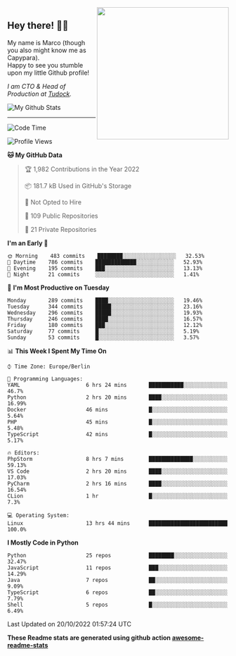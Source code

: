 <img src="https://capypara.de/para_logo.png?a=13" align="right" width="300">

## Hey there! 👋🙃
My name is Marco (though you also might know me as Capypara).  
Happy to see you stumble upon my little Github profile!

*I am CTO & Head of Production at <a href="http://tudock.de">Tudock</a>.*


![My Github Stats](https://github-readme-stats.vercel.app/api?username=theCapypara&show_icons=true&title_color=8ea106&text_color=ffffff&icon_color=8ea106&bg_color=2F343F&hide_border=1)

---
<!--START_SECTION:waka-->
![Code Time](http://img.shields.io/badge/Code%20Time-1%2C865%20hrs%2036%20mins-blue)

![Profile Views](http://img.shields.io/badge/Profile%20Views-2-blue)

**🐱 My GitHub Data** 

> 🏆 1,982 Contributions in the Year 2022
 > 
> 📦 181.7 kB Used in GitHub's Storage 
 > 
> 🚫 Not Opted to Hire
 > 
> 📜 109 Public Repositories 
 > 
> 🔑 21 Private Repositories  
 > 
**I'm an Early 🐤** 

```text
🌞 Morning    483 commits    ████████░░░░░░░░░░░░░░░░░   32.53% 
🌆 Daytime    786 commits    █████████████░░░░░░░░░░░░   52.93% 
🌃 Evening    195 commits    ███░░░░░░░░░░░░░░░░░░░░░░   13.13% 
🌙 Night      21 commits     ░░░░░░░░░░░░░░░░░░░░░░░░░   1.41%

```
📅 **I'm Most Productive on Tuesday** 

```text
Monday       289 commits    ████░░░░░░░░░░░░░░░░░░░░░   19.46% 
Tuesday      344 commits    █████░░░░░░░░░░░░░░░░░░░░   23.16% 
Wednesday    296 commits    █████░░░░░░░░░░░░░░░░░░░░   19.93% 
Thursday     246 commits    ████░░░░░░░░░░░░░░░░░░░░░   16.57% 
Friday       180 commits    ███░░░░░░░░░░░░░░░░░░░░░░   12.12% 
Saturday     77 commits     █░░░░░░░░░░░░░░░░░░░░░░░░   5.19% 
Sunday       53 commits     █░░░░░░░░░░░░░░░░░░░░░░░░   3.57%

```


📊 **This Week I Spent My Time On** 

```text
⌚︎ Time Zone: Europe/Berlin

💬 Programming Languages: 
YAML                     6 hrs 24 mins       ███████████░░░░░░░░░░░░░░   46.7% 
Python                   2 hrs 20 mins       ████░░░░░░░░░░░░░░░░░░░░░   16.99% 
Docker                   46 mins             █░░░░░░░░░░░░░░░░░░░░░░░░   5.64% 
PHP                      45 mins             █░░░░░░░░░░░░░░░░░░░░░░░░   5.48% 
TypeScript               42 mins             █░░░░░░░░░░░░░░░░░░░░░░░░   5.17%

🔥 Editors: 
PhpStorm                 8 hrs 7 mins        ██████████████░░░░░░░░░░░   59.13% 
VS Code                  2 hrs 20 mins       ████░░░░░░░░░░░░░░░░░░░░░   17.03% 
PyCharm                  2 hrs 16 mins       ████░░░░░░░░░░░░░░░░░░░░░   16.54% 
CLion                    1 hr                █░░░░░░░░░░░░░░░░░░░░░░░░   7.3%

💻 Operating System: 
Linux                    13 hrs 44 mins      █████████████████████████   100.0%

```

**I Mostly Code in Python** 

```text
Python                   25 repos            ████████░░░░░░░░░░░░░░░░░   32.47% 
JavaScript               11 repos            ███░░░░░░░░░░░░░░░░░░░░░░   14.29% 
Java                     7 repos             ██░░░░░░░░░░░░░░░░░░░░░░░   9.09% 
TypeScript               6 repos             ██░░░░░░░░░░░░░░░░░░░░░░░   7.79% 
Shell                    5 repos             █░░░░░░░░░░░░░░░░░░░░░░░░   6.49%

```



 Last Updated on 20/10/2022 01:57:24 UTC
<!--END_SECTION:waka-->

**These Readme stats are generated using github action [awesome-readme-stats](https://github.com/anmol098/waka-readme-stats)**
